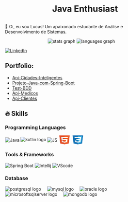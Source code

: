 <!--título-->
<div id="user-content-toc">
  <ul align="center">
    <summary><h1 style="display: inline-block">Java Enthusiast</h1></summary>
</div>


<!-- Presentation -->
<p>
  👋 Oi, eu sou Lucas! Um apaixonado estudante de Análise e Desenvolvimento de Sistemas.

</p>

<div align="center">
  <img src="https://github-readme-stats.vercel.app/api?username=lucasccunha&hide_title=false&hide_rank=false&show_icons=true&include_all_commits=true&count_private=true&disable_animations=false&theme=dracula&locale=en&hide_border=false" height="150" alt="stats graph"  />
  <img src="https://github-readme-stats.vercel.app/api/top-langs?username=lucasccunha&locale=en&hide_title=false&layout=compact&card_width=320&langs_count=5&theme=dracula&hide_border=false" height="150" alt="languages graph"  />
</div>

<!-- Links -->


[![LinkedIn](https://img.shields.io/badge/LinkedIn-0077B5?style=for-the-badge&logo=linkedin&logoColor=white)](https://www.linkedin.com/in/lucas-cunha-5b0a1574/)



<!-- Portfolio -->
## Portfolio:
- [Api-Cidades-Inteligentes](https://github.com/lucasccunha/Api-Cidades-Inteligentes)
- [Projeto-Java-com-Spring-Boot](https://github.com/lucasccunha/Projeto-Java-com-Spring-Boot)
- [Test-BDD](https://github.com/lucasccunha/TEST-BDD)
- [Api-Medicos](https://github.com/lucasccunha/Api-Medicos)
- [Api-Clientes](https://github.com/lucasccunha/Cliente-back-end)


## 🔥 Skills
<!-- Skills: Programming Languages -->
  <div style="flex-basis: 48%;">
    <h3>Programming Languages</h3>
    <img align="center" alt="Java" height="30" width="40" src="https://cdn.jsdelivr.net/gh/devicons/devicon/icons/java/java-original.svg"/>
    <img src="https://cdn.jsdelivr.net/gh/devicons/devicon/icons/kotlin/kotlin-original.svg" height="30" alt="kotlin logo" />
     <img align="center" alt="JS" height="30" width="40" src="https://cdn.jsdelivr.net/gh/devicons/devicon/icons/javascript/javascript-original.svg"/>
    <img align="center" alt="HTML" height="30" width="40" src="https://raw.githubusercontent.com/devicons/devicon/master/icons/html5/html5-original.svg"/>
    <img align="center" alt="CSS" height="30" width="40" src="https://raw.githubusercontent.com/devicons/devicon/master/icons/css3/css3-original.svg"/>
  </div>
  
  <!-- Skills: Tools & Frameworks -->
  <div style="flex-basis: 48%;">
    <h3>Tools & Frameworks</h3>
    <img align="center" alt="Spring Boot" height="30" width="40" src="https://cdn.jsdelivr.net/gh/devicons/devicon/icons/spring/spring-original.svg"/>
     <img align="center" alt="Intellij" height="30" width="40" src="https://cdn.jsdelivr.net/gh/devicons/devicon/icons/intellij/intellij-original.svg"/>
    <img align="center" alt="VScode" height="30" width="40" src="https://cdn.jsdelivr.net/gh/devicons/devicon/icons/vscode/vscode-original.svg"/>
  </div>
  
  <!-- Skills: Database -->
  <div style="flex-basis: 48%;">
    <h3>Database</h3>
    <div align="left">
    <img src="https://cdn.jsdelivr.net/gh/devicons/devicon/icons/postgresql/postgresql-original.svg" height="30" alt="postgresql logo"  />
    <img width="12" />
    <img src="https://cdn.jsdelivr.net/gh/devicons/devicon/icons/mysql/mysql-original.svg" height="30" alt="mysql logo"  />
    <img width="12" />
    <img src="https://cdn.jsdelivr.net/gh/devicons/devicon/icons/oracle/oracle-original.svg" height="30" alt="oracle logo"  />
    <img width="12" />
    <img src="https://cdn.jsdelivr.net/gh/devicons/devicon/icons/microsoftsqlserver/microsoftsqlserver-plain.svg" height="30" alt="microsoftsqlserver logo"  />
    <img width="12" />
    <img src="https://cdn.jsdelivr.net/gh/devicons/devicon/icons/mongodb/mongodb-original.svg" height="30" alt="mongodb logo"  />
  </div>
  

